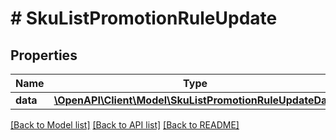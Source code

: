 # # SkuListPromotionRuleUpdate

## Properties

Name | Type | Description | Notes
------------ | ------------- | ------------- | -------------
**data** | [**\OpenAPI\Client\Model\SkuListPromotionRuleUpdateData**](SkuListPromotionRuleUpdateData.md) |  |

[[Back to Model list]](../../README.md#models) [[Back to API list]](../../README.md#endpoints) [[Back to README]](../../README.md)

